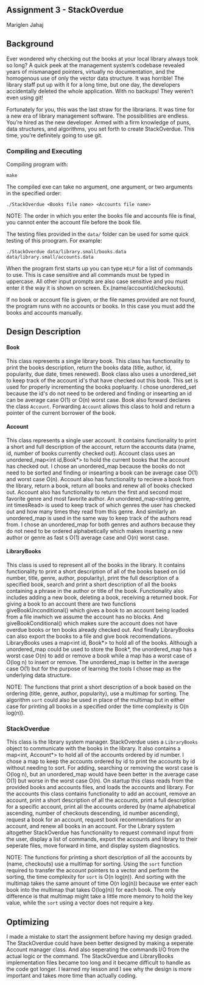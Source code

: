 ## Assignment 3 - StackOverdue

Mariglen Jahaj

## Background

Ever wondered why checking out the books at your local library always took so long? A quick peek at
the management system’s codebase revealed years of mismanaged pointers, virtually no
documentation, and the homogenous use of only the vector data structure. It was horrible! The library
staff put up with it for a long time, but one day, the developers accidentally deleted the whole
application. With no backups! They weren’t even using git!

Fortunately for you, this was the last straw for the librarians. It was time for a new era of library
management software. The possibilities are endless. You’re hired as the new developer. Armed with a
firm knowledge of puns, data structures, and algorithms, you set forth to create StackOverdue. This
time, you’re definitely going to use git.


### Compiling and Executing
Compiling program with:
```
make
```
The compiled exe can take no argument, one argument, or two arguments in the specified order:
```
./StackOverdue <Books file name> <Accounts file name>
```
NOTE: The order in which you enter the books file and accounts file is final, you cannot enter the account 
file before the book file.  

The testing files provided in the `data/` folder can be used for some quick testing of this proogram. 
For example:

```
./StackOverdue data/library.small/books.data data/library.small/accounts.data
```

When the program first starts up you can type `HELP` for a list of commands to use. This is case sensitive and
all commands must be typed in uppercase. All other input prompts are also case sensitive and you must enter it
the way it is shown on screen. Ex.(name/accountid/checkouts).

If no book or account file is given, or the file names provided are not found, the program runs with no 
accounts or books. In this case you must add the books and accounts manually.

## Design Description

#### Book

This class represents a single library book. This class has functionality to print the books description, return the books data (title, author, id, popularity, due date, times renewed). Book class also uses a unordered_set<int> to keep track of the account id's that have checked out this book. This set is used for properly incrementing the books popluarity. I chose unordered_set because the id's do not need to be ordered and finding or insearting an id can be average case O(1) or O(n) worst case. Book also forward declares the class `Account`. Forwarding `Account` allows this class to hold and return a pointer of the current borrower of the book.


#### Account

This class represents a single user account. It contains functionality to print a short and full description of the account, return the accounts data (name, id, number of books currently checked out). Account class uses an unordered_map<int id,Book*> to hold the current books that the account has checked out. I chose an unordered_map because the books do not need to be sorted and finding or insearting a book can be average case O(1) and worst case O(n). Account also has functionality to recieve a book from the library, return a book, return all books and renew all of books checked out. Account also has functionality to return the first and second most favorite genre and most favorite author. An unordered_map<string genre, int timesRead> is used to keep track of which genres the user has checked out and how many times they read from this genre. And similarly an unordered_map is used in the same way to keep track of the authors read from. I chose an unordered_map for both genres and authors because they do not need to be ordered alphabetically which makes inserting a new author or genre as fast s O(1) average case and O(n) worst case. 


#### LibraryBooks 

This class is used to represent all of the books in the library. It contains functionality to print a short description of all of the books based on (id number, title, genre, author, popularity), print the full description
of a specified book, search and print a short description of all the books containing a phrase in the author or title of the book. Functionality also includes adding a new book, deleting a book, receiving a returned book. For giving a book to an account there are two functions giveBookUnconditional() which gives a book to an account being loaded from a file inwhich we assume the account has no blocks. And giveBookConditional() which makes sure the account does not have overdue books or ten books already checked out. And finally LibraryBooks can also export the books to a file and give book recomendations. LibraryBooks uses a map<int id, Book*> to hold all of the books. Although a unordered_map could be used to store the Book*, the unordered_map has a worst case O(n) to add or remove a book while a map has a worst case of O(log n) to insert or remove. The unordered_map is better in the average case O(1) but for the purpose of learning the tools I chose map as the underlying data structure.

NOTE: The functions that print a short description of a book based on the ordering (title, genre, author, popularity), use a multimap for sorting. The algorithm `sort` could also be used in place of the multimap but in  either case for printing all books in a specified order the time complexity is O(n log(n)).

### StackOverdue 

This class is the library system manager. StackOverdue uses a `LibraryBooks` object to communicate with the books in the library. It also contains a map<int, Account*> to hold all of the accounts ordered by id number. I chose a map to keep the accounts ordered by id to print the accounts by id without needing to sort. For adding, searching or removing the worst case is O(log n), but an unordered_map would have been better in the average case O(1) but worse in the worst case O(n). On startup this class reads from the provided books and accounts files, and loads the accounts and library. For the accounts this class contains functionality to add an account, remove an account, print a short description of all the accounts, print a full description for a specific account, print all the accounts ordered by (name alphabetical ascending, number of checkouts descending, id number ascending), request a book for an account, request book recommendations for an account, and renew all books in an account. For the Library system altogether StackOverdue has functionality to request command input from the user, display a list of commands, export the accounts and library to their seperate files, move forward in time, and display system diagnostics.

NOTE: The functions for printing a short description of all the accounts by (name, checkouts) use a multimap for sorting. Using the `sort` function required to transfer the account pointers to a vector and perform the sorting, the time complexity for `sort` is O(n log(n)). And sorting with the multimap takes the same amount of time 
O(n log(n)) because we enter each book into the multimap that takes O(log(n)) for each book. The only difference is that multimap might take a little more memory to hold the key value, while the `sort` using a vector does not require a key.

## Optimizing

I made a mistake to start the assignment before having my design graded. The StackOverdue could have been better designed by making a seperate Account manager class. And also seperating the commands I/O from the actual logic or the command. The StackOverdue and LibraryBooks implementation files became too long and it became difficult to handle as the code got longer. I learned my lesson and I see why the design is more important and takes more time than actually coding.

